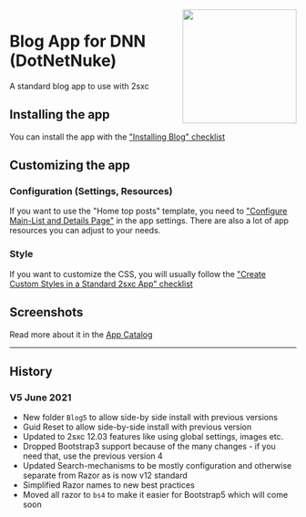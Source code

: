 <image src="app-icon.png" align="right" width="200px">

# Blog App for DNN (DotNetNuke)

A standard blog app to use with 2sxc

## Installing the app

You can install the app with the ["Installing Blog" checklist](https://azing.org/2sxc/r/vgApEx0X)

## Customizing the app

### Configuration (Settings, Resources)

If you want to use the "Home top posts" template, you need to ["Configure Main-List and Details Page"](https://azing.org/2sxc/r/c42g7EjU) in the app settings.
There are also a lot of app resources you can adjust to your needs.

### Style

If you want to customize the CSS, you will usually follow the ["Create Custom Styles in a Standard 2sxc App" checklist](https://azing.org/2sxc/r/gg_aB9FD)

## Screenshots

Read more about it in the [App Catalog](https://2sxc.org/en/apps/app/blog-app-v4)

---

## History

### V5 June 2021

* New folder `Blog5` to allow side-by side install with previous versions
* Guid Reset to allow side-by-side install with previous version
* Updated to 2sxc 12.03 features like using global settings, images etc.
* Dropped Bootstrap3 support because of the many changes - if you need that, use the previous version 4
* Updated Search-mechanisms to be mostly configuration and otherwise separate from Razor as is now v12 standard
* Simplified Razor names to new best practices
* Moved all razor to `bs4` to make it easier for Bootstrap5 which will come soon
